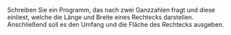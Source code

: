 Schreiben Sie ein Programm, das nach zwei Ganzzahlen fragt und diese einliest, welche die Länge und Breite eines Rechtecks darstellen.  
Anschließend soll es den Umfang und die Fläche des Rechtecks ausgeben.